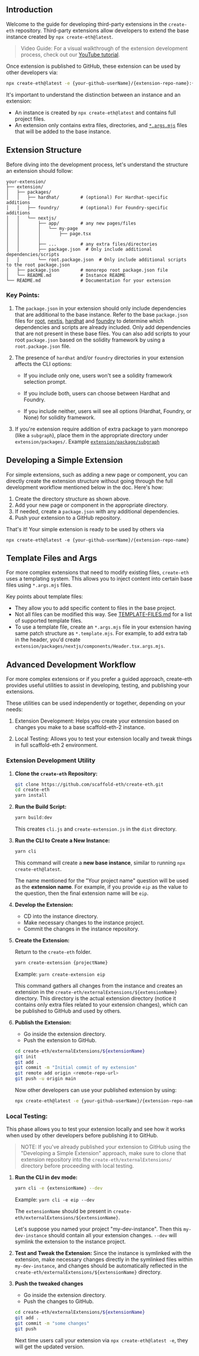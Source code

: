 ## Introduction

Welcome to the guide for developing third-party extensions in the `create-eth` repository. Third-party extensions allow developers to extend the base instance created by `npx create-eth@latest`.

> Video Guide: For a visual walkthrough of the extension development process, check out our [YouTube tutorial](https://youtu.be/XQCv533XGZk?si=dlJH4zd4b99_6soW).

Once extension is published to GitHub, these extension can be used by other developers via:

```bash
npx create-eth@latest -e {your-github-userName}/{extension-repo-name}:{extension-branch-name} # extension-branch-name is optional
```

It's important to understand the distinction between an instance and an extension:

- An instance is created by `npx create-eth@latest` and contains full project files.
- An extension only contains extra files, directories, and [`*.args.mjs`](TEMPLATING.md#args-files) files that will be added to the base instance.

## Extension Structure

Before diving into the development process, let's understand the structure an extension should follow:

```
your-extension/
├── extension/
│   ├── packages/
│   │   ├── hardhat/        # (optional) For Hardhat-specific additions
│   │   ├── foundry/        # (optional) For Foundry-specific additions
│   │   └── nextjs/
│   │       ├── app/        # any new pages/files
│   │       │   └── my-page
│   │       │       ├── page.tsx
│   │       │
│   │       ├── ...         # any extra files/directories
│   │       ├── package.json  # Only include additional dependencies/scripts
│   │       └── root.package.json  # Only include additional scripts to the root package.json
│   ├── package.json        # monorepo root package.json file
│   └── README.md           # Instance README
└── README.md               # Documentation for your extension
```

### Key Points:

1. The `package.json` in your extension should only include dependencies that are additional to the base instance. Refer to the base `package.json` files for [root](https://github.com/scaffold-eth/create-eth/blob/main/templates/base/package.json), [nextjs](https://github.com/scaffold-eth/create-eth/blob/main/templates/base/packages/nextjs/package.json), [hardhat](https://github.com/scaffold-eth/create-eth/blob/main/templates/solidity-frameworks/hardhat/package.json) and [foundry](https://github.com/scaffold-eth/create-eth/blob/main/templates/solidity-frameworks/foundry/package.json) to determine which dependencies and scripts are already included. Only add dependencies that are not present in these base files. You can also add scripts to your root `package.json` based on the solidity framework by using a `root.package.json` file.

2. The presence of `hardhat` and/or `foundry` directories in your extension affects the CLI options:
   - If you include only one, users won't see a solidity framework selection prompt.

   - If you include both, users can choose between Hardhat and Foundry.

   - If you include neither, users will see all options (Hardhat, Foundry, or None) for solidity framework.

3. If you're extension require addition of extra package to yarn monorepo (like a `subgraph`), place them in the appropriate directory under `extension/packages/`. Example [`extension/package/subgraph`](https://github.com/scaffold-eth/create-eth-extensions/tree/subgraph/extension/packages)

## Developing a Simple Extension

For simple extensions, such as adding a new page or component, you can directly create the extension structure without going through the full development workflow mentioned below in the doc. Here's how:

1. Create the directory structure as shown above.
2. Add your new page or component in the appropriate directory.
3. If needed, create a `package.json` with any additional dependencies.
4. Push your extension to a GitHub repository.

That's it! Your simple extension is ready to be used by others via

```shell
npx create-eth@latest -e {your-github-userName}/{extension-repo-name}
```

## Template Files and Args

For more complex extensions that need to modify existing files, `create-eth` uses a templating system. This allows you to inject content into certain base files using `*.args.mjs` files.

Key points about template files:

- They allow you to add specific content to files in the base project.
- Not all files can be modified this way. See [TEMPLATE-FILES.md](./TEMPLATE-FILES.md) for a list of supported template files.
- To use a template file, create an `*.args.mjs` file in your extension having same patch structure as `*.template.mjs`. For example, to add extra tab in the header, you'd create `extension/packages/nextjs/components/Header.tsx.args.mjs`.

## Advanced Development Workflow

For more complex extensions or if you prefer a guided approach, create-eth provides useful utilities to assist in developing, testing, and publishing your extensions.

These utilities can be used independently or together, depending on your needs:

1. Extension Development: Helps you create your extension based on changes you make to a base scaffold-eth-2 instance.

2. Local Testing: Allows you to test your extension locally and tweak things in full scaffold-eth 2 environment.

### Extension Development Utility

1. **Clone the `create-eth` Repository:**

   ```bash
   git clone https://github.com/scaffold-eth/create-eth.git
   cd create-eth
   yarn install
   ```

2. **Run the Build Script:**

   ```bash
   yarn build:dev
   ```

   This creates `cli.js` and `create-extension.js` in the `dist` directory.

3. **Run the CLI to Create a New Instance:**

   ```bash
   yarn cli
   ```

   This command will create a **new base instance**, similar to running `npx create-eth@latest`.

   The name mentioned for the "Your project name" question will be used as the **extension name**. For example, if you provide `eip` as the value to the question, then the final extension name will be `eip`.

4. **Develop the Extension:**
   - CD into the instance directory.
   - Make necessary changes to the instance project.
   - Commit the changes in the instance repository.

5. **Create the Extension:**

   Return to the `create-eth` folder.

   ```bash
   yarn create-extension {projectName}
   ```

   Example: `yarn create-extension eip`

   This command gathers all changes from the instance and creates an extension in the `create-eth/externalExtensions/${extensionName}` directory. This directory is the actual extension directory (notice it contains only extra files related to your extension changes), which can be published to GitHub and used by others.

6. **Publish the Extension:**
   - Go inside the extension directory.
   - Push the extension to GitHub.

   ```bash
   cd create-eth/externalExtensions/${extensionName}
   git init
   git add .
   git commit -m "Initial commit of my extension"
   git remote add origin <remote-repo-url>
   git push -u origin main
   ```

   Now other developers can use your published extension by using:

   ```bash
   npx create-eth@latest -e {your-github-userName}/{extension-repo-name}:{extension-branch-name} # extension-branch-name is optional
   ```

### Local Testing:

This phase allows you to test your extension locally and see how it works when used by other developers before publishing it to GitHub.

> NOTE: If you've already published your extension to GitHub using the "Developing a Simple Extension" approach, make sure to clone that extension repository into the `create-eth/externalExtensions/` directory before proceeding with local testing.

1. **Run the CLI in dev mode:**

   ```bash
   yarn cli -e {extensionName} --dev
   ```

   Example: `yarn cli -e eip --dev`

   The `extensionName` should be present in `create-eth/externalExtensions/${extensionName}`.

   Let's suppose you named your project "my-dev-instance". Then this `my-dev-instance` should contain all your extension changes. `--dev` will symlink the extension to the instance project.

2. **Test and Tweak the Extension:**
   Since the instance is symlinked with the extension, make necessary changes directly in the symlinked files within `my-dev-instance`, and changes should be automatically reflected in the `create-eth/externalExtensions/${extensionName}` directory.

3. **Push the tweaked changes**
   - Go inside the extension directory.
   - Push the changes to GitHub.

   ```bash
   cd create-eth/externalExtensions/${extensionName}
   git add .
   git commit -m "some changes"
   git push
   ```

   Next time users call your extension via `npx create-eth@latest -e`, they will get the updated version.
